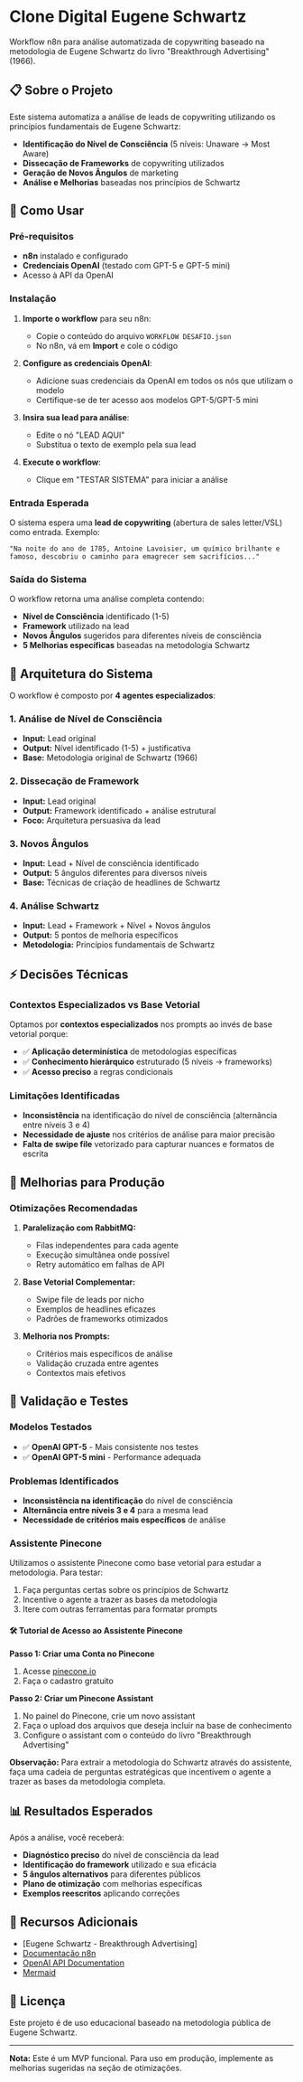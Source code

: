 # Clone Digital Eugene Schwartz

Workflow n8n para análise automatizada de copywriting baseado na metodologia de Eugene Schwartz do livro "Breakthrough Advertising" (1966).

## 📋 Sobre o Projeto

Este sistema automatiza a análise de leads de copywriting utilizando os princípios fundamentais de Eugene Schwartz:

- **Identificação do Nível de Consciência** (5 níveis: Unaware → Most Aware)
- **Dissecação de Frameworks** de copywriting utilizados
- **Geração de Novos Ângulos** de marketing
- **Análise e Melhorias** baseadas nos princípios de Schwartz

## 🚀 Como Usar

### Pré-requisitos

- **n8n** instalado e configurado
- **Credenciais OpenAI** (testado com GPT-5 e GPT-5 mini)
- Acesso à API da OpenAI

### Instalação

1. **Importe o workflow** para seu n8n:
   - Copie o conteúdo do arquivo `WORKFLOW DESAFIO.json`
   - No n8n, vá em **Import** e cole o código

2. **Configure as credenciais OpenAI**:
   - Adicione suas credenciais da OpenAI em todos os nós que utilizam o modelo
   - Certifique-se de ter acesso aos modelos GPT-5/GPT-5 mini

3. **Insira sua lead para análise**:
   - Edite o nó "LEAD AQUI"
   - Substitua o texto de exemplo pela sua lead

4. **Execute o workflow**:
   - Clique em "TESTAR SISTEMA" para iniciar a análise

### Entrada Esperada

O sistema espera uma **lead de copywriting** (abertura de sales letter/VSL) como entrada. Exemplo:

```
"Na noite do ano de 1785, Antoine Lavoisier, um químico brilhante e famoso, descobriu o caminho para emagrecer sem sacrifícios..."
```

### Saída do Sistema

O workflow retorna uma análise completa contendo:

- **Nível de Consciência** identificado (1-5)
- **Framework** utilizado na lead
- **Novos Ângulos** sugeridos para diferentes níveis de consciência
- **5 Melhorias específicas** baseadas na metodologia Schwartz

## 🔧 Arquitetura do Sistema

O workflow é composto por **4 agentes especializados**:

### 1. Análise de Nível de Consciência
- **Input:** Lead original
- **Output:** Nível identificado (1-5) + justificativa
- **Base:** Metodologia original de Schwartz (1966)

### 2. Dissecação de Framework
- **Input:** Lead original
- **Output:** Framework identificado + análise estrutural
- **Foco:** Arquitetura persuasiva da lead

### 3. Novos Ângulos
- **Input:** Lead + Nível de consciência identificado
- **Output:** 5 ângulos diferentes para diversos níveis
- **Base:** Técnicas de criação de headlines de Schwartz

### 4. Análise Schwartz
- **Input:** Lead + Framework + Nível + Novos ângulos
- **Output:** 5 pontos de melhoria específicos
- **Metodologia:** Princípios fundamentais de Schwartz

## ⚡ Decisões Técnicas

### Contextos Especializados vs Base Vetorial

Optamos por **contextos especializados** nos prompts ao invés de base vetorial porque:

- ✅ **Aplicação determinística** de metodologias específicas
- ✅ **Conhecimento hierárquico** estruturado (5 níveis → frameworks)
- ✅ **Acesso preciso** a regras condicionais

### Limitações Identificadas

- **Inconsistência** na identificação do nível de consciência (alternância entre níveis 3 e 4)
- **Necessidade de ajuste** nos critérios de análise para maior precisão
- **Falta de swipe file** vetorizado para capturar nuances e formatos de escrita

## 🔄 Melhorias para Produção

### Otimizações Recomendadas

1. **Paralelização com RabbitMQ:**
   - Filas independentes para cada agente
   - Execução simultânea onde possível
   - Retry automático em falhas de API

2. **Base Vetorial Complementar:**
   - Swipe file de leads por nicho
   - Exemplos de headlines eficazes
   - Padrões de frameworks otimizados

3. **Melhoria nos Prompts:**
   - Critérios mais específicos de análise
   - Validação cruzada entre agentes
   - Contextos mais efetivos

## 🧪 Validação e Testes

### Modelos Testados
- ✅ **OpenAI GPT-5** - Mais consistente nos testes
- ✅ **OpenAI GPT-5 mini** - Performance adequada

### Problemas Identificados
- **Inconsistência na identificação** do nível de consciência
- **Alternância entre níveis 3 e 4** para a mesma lead
- **Necessidade de critérios mais específicos** de análise

### Assistente Pinecone
Utilizamos o assistente Pinecone como base vetorial para estudar a metodologia. Para testar:
1. Faça perguntas certas sobre os princípios de Schwartz
2. Incentive o agente a trazer as bases da metodologia
3. Itere com outras ferramentas para formatar prompts

#### 🛠️ Tutorial de Acesso ao Assistente Pinecone

**Passo 1: Criar uma Conta no Pinecone**
1. Acesse [pinecone.io](https://pinecone.io)
2. Faça o cadastro gratuito

**Passo 2: Criar um Pinecone Assistant**
1. No painel do Pinecone, crie um novo assistant
2. Faça o upload dos arquivos que deseja incluir na base de conhecimento
3. Configure o assistant com o conteúdo do livro "Breakthrough Advertising"

**Observação:** Para extrair a metodologia do Schwartz através do assistente, faça uma cadeia de perguntas estratégicas que incentivem o agente a trazer as bases da metodologia completa.

## 📊 Resultados Esperados

Após a análise, você receberá:

- **Diagnóstico preciso** do nível de consciência da lead
- **Identificação do framework** utilizado e sua eficácia
- **5 ângulos alternativos** para diferentes públicos
- **Plano de otimização** com melhorias específicas
- **Exemplos reescritos** aplicando correções

## 🔗 Recursos Adicionais

- [Eugene Schwartz - Breakthrough Advertising]
- [Documentação n8n](https://docs.n8n.io)
- [OpenAI API Documentation](https://platform.openai.com/docs)
- [Mermaid](https://mermaid.live/edit#pako:eNqVVutq40YUfpVBy0KXyllLimxFlAXZVhptZcux5GbZOJSJNEpEZMnokiuBbq-wvdKkCw0taWghUCj92_9-k7xA9xE6I9myLvFCZBCaM-d8853r-IwyfQtRIrUXwMk-MFojD-Dn8WOg9PpDI13phjQw3tt-e33xG1ARtJ62_ckJULxJHO08AbXaM9DfkHSZSbUzhHUsAwyoAak3faUqupzuhPFuelhqBLZHFHh7ffndTF_M1DEFpa1I6ojaSS3JIzGYx-3vQPKmN64TImAh0Jv-fYjcD3aDp8_wqu17oelM__JMB-YN2e27q1_--_cH0HHCEJlwejv9w8fmid16AMfoyA8OZhbIs-7zhiXe9FWlLU2_nn6u3ecQO3Po-39mJmLeAujtjS0czZcFp1rEqZ9uQM8_9EMw_czbi10_zCuwJPqvF17r5v4RDKLTpXS1oYHzp-MYGvKgK3eU6auBounpvsQkWcM65OCLb2YRBO-D53EYObZjwsg5nEdPYufahMXlLciCNQ-l5e-UjtflzeH0dQ-nD0jGEOdwUUgJmMRUJGyFW-X4VEC2ElGLKQsWGmxB0MpAuYIg28_OWF0Sx3WlJyl6BQ0H5NvrLGNAciMUeCR4Wfpy0Nt3v34Jkt7RImfsnEILluPW1nq6piqdfH1l7hEOasnDooy7R7ZaliWfpJ1xiabupaKkETICHW3nSZXchtxWunLP0EBLqjT0Rz1tS5U7H8qzFri4SrRARy6YFkq_r_Qwkz_fgL7jIdP3EJDC0Akj6EU5ra5skEJ9A7oo8i3f9fccWO4B8rSNF7jLb8gMiNBxhDMihxOEB4FLop3lpNoumJ_8YvqzrFfIejOWoLaCw4iJpBL8kUrmlZwJWhXBrMgwuZkJWzq9K6sb2kCRcJkNjeFA0kuBTaTzqF59CqTB5lAxZKIKBlKrpRjdzUJULSdAZuT4XjbRybM5lIcy6fjLL8C640Jx3vdLRmaiz-b1F2MSlNS4AuyyOZaoruZVl020RXyS-EsDSVVlNUluHwbQRa4vFnjj4VUe4uTpyP35jCuQAndf_bjMb2zDpjYVdomZoXU0PaefdM8n2Co10uII34zYPw-6Ff1q6cm6oajzyWy6MAw7yAYOuV316MRFwHZcV3yEOJu1LTqMAv8AiY-YtWbDYmfL2pFjRfsiNzmmTdwcgfioXq-XACFmc4I7K49pc4i3-QyzucvYsITJvhNzMnGTu8L3ClQFm0dCBssJAuLMB8D6SQALRG1MtZ4h2nzTrNcfgGiTXBQB0S5CGaDFsTi6D4jmgecfucjaQwVQSH4ZaIMhvyIo806WcRQHBUTE2Ly9oFlnm81daylio9GY71kw3IdBAE9EwAO-VHHp_5HBPZU3u48XxZffkxga38WFOspvtxga33XlkshrkIuMJjcXeXF0cjflcp1XTVoql7b8Hh7GNB6uNJmnxTwUtKQBQ-MXSydDh9a3lL5Mfyy3DW2QjzRF4_--jkWJURAjmhqjYAzJkjojaCMq2kdjNKJE_GkhG8ZuNKJG3jk2m0Dvpe-P55aBH-_tU6IN3RCv4okFI9RxIJ7gCxXc_Sho-7EXUSIjNBMMSjyjjimxxjLCCssLa3y9gd-NpiDQ1AklNtgVgW-sCkKD5-os3junqdPkWGaFY7hmvVkXmjy7xjECe_4_s6ywww)

## 📝 Licença

Este projeto é de uso educacional baseado na metodologia pública de Eugene Schwartz.

---

**Nota:** Este é um MVP funcional. Para uso em produção, implemente as melhorias sugeridas na seção de otimizações.
